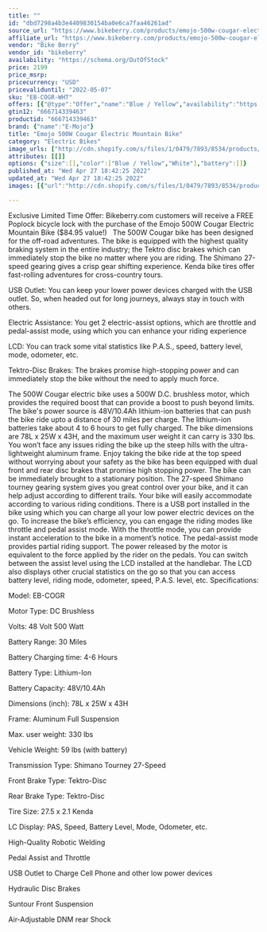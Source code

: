 ```yaml
---
title: ""
id: "dbd7298a4b3e4409830154ba0e6ca7faa46261ad"
source_url: "https://www.bikeberry.com/products/emojo-500w-cougar-electric-mountain-bike"
affiliate_url: "https://www.bikeberry.com/products/emojo-500w-cougar-electric-mountain-bike?rfsn=6482684.8a9816&amp;utm_source=refersion&amp;utm_medium=affiliate&amp;utm_campaign=6482684.8a9816"
vendor: "Bike Berry"
vendor_id: "bikeberry"
availability: "https://schema.org/OutOfStock"
price: 2199
price_msrp: 
pricecurrency: "USD"
pricevaliduntil: "2022-05-07"
sku: "EB-COGR-WHT"
offers: [{"@type":"Offer","name":"Blue / Yellow","availability":"https://schema.org/OutOfStock","price":2199,"priceCurrency":"USD","priceValidUntil":"2022-05-07","sku":"EB-COGR-BY","url":"/products/emojo-500w-cougar-electric-mountain-bike?variant=36864311197862"},{"@type":"Offer","name":"White","availability":"https://schema.org/OutOfStock","price":2199,"priceCurrency":"USD","priceValidUntil":"2022-05-07","sku":"EB-COGR-WHT","url":"/products/emojo-500w-cougar-electric-mountain-bike?variant=36864311230630"}]
gtin12: "666714339463"
productid: "666714339463"
brand: {"name":"E-Mojo"}
title: "Emojo 500W Cougar Electric Mountain Bike"
category: "Electric Bikes"
image_urls: ["http://cdn.shopify.com/s/files/1/0479/7893/8534/products/bike2.png?v=1645733502"]
attributes: [[]]
options: {"size":[],"color":["Blue / Yellow","White"],"battery":[]}
published_at: "Wed Apr 27 18:42:25 2022"
updated_at: "Wed Apr 27 18:42:25 2022"
images: [{"url":"http://cdn.shopify.com/s/files/1/0479/7893/8534/products/bike2.png?v=1645733502","path":"full/9f4c13cc86553da82e1757a40e7572ea35364e73.jpg","checksum":"e7fbc377f7e125d6c984c0d0e8742780","status":"downloaded"}]

---
```

Exclusive Limited Time Offer: Bikeberry.com customers will receive a FREE Poplock bicycle lock with the purchase of the Emojo 500W Cougar Electric Mountain Bike ($84.95 value!)
 
The 500W Cougar bike has been designed for the off-road adventures. The bike is equipped with the highest quality braking system in the entire industry; the Tektro disc brakes which can immediately stop the bike no matter where you are riding. The Shimano 27-speed gearing gives a crisp gear shifting experience. Kenda bike tires offer fast-rolling adventures for cross-country tours.


USB Outlet: You can keep your lower power devices charged with the USB outlet. So, when headed out for long journeys, always stay in touch with others.


Electric Assistance: You get 2 electric-assist options, which are throttle and pedal-assist mode, using which you can enhance your riding experience


LCD: You can track some vital statistics like P.A.S., speed, battery level, mode, odometer, etc.


Tektro-Disc Brakes: The brakes promise high-stopping power and can immediately stop the bike without the need to apply much force.


The 500W Cougar electric bike uses a 500W D.C. brushless motor, which provides the required boost that can provide a boost to push beyond limits. The bike's power source is 48V/10.4Ah lithium-ion batteries that can push the bike ride upto a distance of 30 miles per charge. The lithium-ion batteries take about 4 to 6 hours to get fully charged.
The bike dimensions are 78L x 25W x 43H, and the maximum user weight it can carry is 330 lbs. You won’t face any issues riding the bike up the steep hills with the ultra-lightweight aluminum frame. Enjoy taking the bike ride at the top speed without worrying about your safety as the bike has been equipped with dual front and rear disc brakes that promise high stopping power. The bike can be immediately brought to a stationary position.
The 27-speed Shimano tourney gearing system gives you great control over your bike, and it can help adjust according to different trails. Your bike will easily accommodate according to various riding conditions. There is a USB port installed in the bike using which you can charge all your low power electric devices on the go.
To increase the bike’s efficiency, you can engage the riding modes like throttle and pedal assist mode. With the throttle mode, you can provide instant acceleration to the bike in a moment’s notice. The pedal-assist mode provides partial riding support. The power released by the motor is equivalent to the force applied by the rider on the pedals. You can switch between the assist level using the LCD installed at the handlebar.
The LCD also displays other crucial statistics on the go so that you can access battery level, riding mode, odometer, speed, P.A.S. level, etc.
Specifications: 


Model: EB-COGR


Motor Type: DC Brushless


Volts: 48 Volt 500 Watt


Battery Range: 30 Miles


Battery Charging time: 4-6 Hours


Battery Type: Lithium-Ion


Battery Capacity: 48V/10.4Ah


Dimensions (inch): 78L x 25W x 43H


Frame: Aluminum Full Suspension


Max. user weight: 330 lbs


Vehicle Weight: 59 lbs (with battery)


Transmission Type: Shimano Tourney 27-Speed


Front Brake Type: Tektro-Disc


Rear Brake Type: Tektro-Disc


Tire Size: 27.5 x 2.1 Kenda


LC Display: PAS, Speed, Battery Level, Mode, Odometer, etc.


High-Quality Robotic Welding


Pedal Assist and Throttle


USB Outlet to Charge Cell Phone and other low power devices


Hydraulic Disc Brakes


Suntour Front Suspension


Air-Adjustable DNM rear Shock

